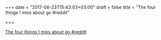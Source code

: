+++
date = "2017-06-23T15:43:03+03:00"
draft = false
title = "The four things I miss about go  #reddit"

+++

<p><a href="https://t.co/4n8ngaFqE6">The four things I miss about go  #reddit</a></p>